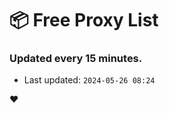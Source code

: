 # :package: Free Proxy List
### Updated every 15 minutes.

- Last updated: `2024-05-26 08:24`

:heart:
